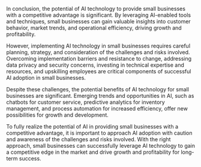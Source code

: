 

In conclusion, the potential of AI technology to provide small businesses with a competitive advantage is significant. By leveraging AI-enabled tools and techniques, small businesses can gain valuable insights into customer behavior, market trends, and operational efficiency, driving growth and profitability.

However, implementing AI technology in small businesses requires careful planning, strategy, and consideration of the challenges and risks involved. Overcoming implementation barriers and resistance to change, addressing data privacy and security concerns, investing in technical expertise and resources, and upskilling employees are critical components of successful AI adoption in small businesses.

Despite these challenges, the potential benefits of AI technology for small businesses are significant. Emerging trends and opportunities in AI, such as chatbots for customer service, predictive analytics for inventory management, and process automation for increased efficiency, offer new possibilities for growth and development.

To fully realize the potential of AI in providing small businesses with a competitive advantage, it is important to approach AI adoption with caution and awareness of the challenges and risks involved. With the right approach, small businesses can successfully leverage AI technology to gain a competitive edge in the market and drive growth and profitability for long-term success.
